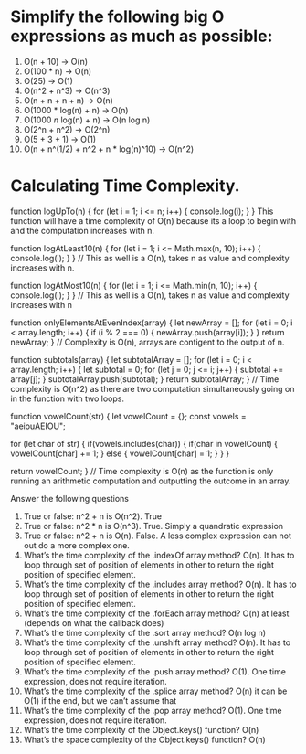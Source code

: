 
# Simplify the following big O expressions as much as possible:

1. O(n + 10) -> O(n)
2. O(100 * n) -> O(n)
3. O(25) -> O(1)
4. O(n^2 + n^3) -> O(n^3)
5. O(n + n + n + n) -> O(n)
6. O(1000 * log(n) + n) -> O(n)
7. O(1000 *n* log(n) + n) -> O(n log n)
8. O(2^n + n^2) -> O(2^n)
9. O(5 + 3 + 1) -> O(1)
10. O(n + n^(1/2) + n^2 + n * log(n)^10) -> O(n^2)

# Calculating Time Complexity.

function logUpTo(n) {
  for (let i = 1; i <= n; i++) {
    console.log(i);
  }
} This function will have a time complexity of O(n) because its a loop to begin with and the computation increases with n.


function logAtLeast10(n) {
  for (let i = 1; i <= Math.max(n, 10); i++) {
    console.log(i);
  }
} // This as well is a O(n), takes n as value and complexity increases with n.


function logAtMost10(n) {
  for (let i = 1; i <= Math.min(n, 10); i++) {
    console.log(i);
  }
} // This as well is a O(n), takes n as value and complexity increases with n


function onlyElementsAtEvenIndex(array) {
  let newArray = [];
  for (let i = 0; i < array.length; i++) {
    if (i % 2 === 0) {
      newArray.push(array[i]);
    }
  }
  return newArray;
} // Complexity is O(n), arrays are contigent to the output of n.


function subtotals(array) {
  let subtotalArray = [];
  for (let i = 0; i < array.length; i++) {
    let subtotal = 0;
    for (let j = 0; j <= i; j++) {
      subtotal += array[j];
    }
    subtotalArray.push(subtotal);
  }
  return subtotalArray;
} // Time complexity is O(n^2) as there are two computation simultaneously going on in the function with two loops.


function vowelCount(str) {
  let vowelCount = {};
  const vowels = "aeiouAEIOU";

  for (let char of str) {
    if(vowels.includes(char)) {
      if(char in vowelCount) {
        vowelCount[char] += 1;
      } else {
        vowelCount[char] = 1;
      }
    }
  }

  return vowelCount;
} // Time complexity is O(n) as the function is only running an arithmetic computation and outputting the outcome in an array.


Answer the following questions

1. True or false: n^2 + n is O(n^2). True
2. True or false: n^2 * n is O(n^3). True. Simply a quandratic expression
3. True or false: n^2 + n is O(n). False. A less complex expression can not out do a more complex one.
4. What’s the time complexity of the .indexOf array method? O(n). It has to loop through set of position of elements in other to return the right position of specified element.
5. What’s the time complexity of the .includes array method? O(n). It has to loop through set of position of elements in other to return the right position of specified element.
6. What’s the time complexity of the .forEach array method? O(n) at least (depends on what the callback does)
7. What’s the time complexity of the .sort array method? O(n log n)
8. What’s the time complexity of the .unshift array method? O(n). It has to loop through set of position of elements in other to return the right position of specified element.
9. What’s the time complexity of the .push array method? O(1). One time expression, does not require iteration.
10. What’s the time complexity of the .splice array method? O(n) it can be O(1) if the end, but we can’t assume that
11. What’s the time complexity of the .pop array method? O(1). One time expression, does not require iteration.
12. What’s the time complexity of the Object.keys() function? O(n)
13. What’s the space complexity of the Object.keys() function? O(n)
